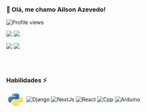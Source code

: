 <!--
**ailsonazevedo/ailsonazevedo** is a ✨ _special_ ✨ repository because its `README.md` (this file) appears on your GitHub profile.

Here are some ideas to get you started:

- 🔭 I’m currently working on ...
- 🌱 I’m currently learning ...
- 👯 I’m looking to collaborate on ...
- 🤔 I’m looking for help with ...
- 💬 Ask me about ...
- 📫 How to reach me: ...
- 😄 Pronouns: ...
- ⚡ Fun fact: ...
-->





### :rocket: Olá, me chamo Ailson Azevedo!
<p align="left"> <img src="https://komarev.com/ghpvc/?username=ailsonzevedo&color=blue" alt="Profile views" /> </p>


<!--   <a href="https://instagram.com/ailsonazevedo_" target="_blank"><img src="https://img.shields.io/badge/-Instagram-%23E4405F?style=for-the-badge&logo=instagram&logoColor=white" target="_blank"></a> -->
  <a href = "mailto:ailsonazevedocontato@gmail.com"><img src="https://img.shields.io/badge/-Gmail-%23333?style=for-the-badge&logo=gmail&logoColor=white" target="_blank"></a>
  <a href="https://www.linkedin.com/in/ailsonazevedo/" target="_blank"><img src="https://img.shields.io/badge/LinkedIn-0077B5?style=for-the-badge&logo=linkedin&logoColor=white" target="_blank"></a> 

<!-- <div align="center">
  <a href="https://github.com/ailsonazevedo">
  <img height="180em" src="https://github-readme-stats-git-masterrstaa-rickstaa.vercel.app/api?username=ailsonazevedo&show_icons=true&theme=outrun&include_all_commits=true&count_private=true"/>
  <img height="180em" src="https://github-readme-stats-git-masterrstaa-rickstaa.vercel.app/api/top-langs/?username=ailsonazevedo&layout=compact&langs_count=7&theme=outrun"/>
  ![Snake animation](https://github.com/ailsonazevedo/ailsonazevedo/blob/output/github-contribution-grid-snake.svg)
</div> 

<img align="center" src="https://github-readme-activity-graph.vercel.app/graph?username=ailsonazevedo&theme=vue&hide_border=true&show_icons=true"></img> -->

<div align="start">
  <img height="180em" src="https://github-readme-stats-git-masterrstaa-rickstaa.vercel.app/api/top-langs/?username=ailsonazevedo&layout=compact&langs_count=7&theme=outrun"/>
  <img height="180em" src="https://github-readme-activity-graph.vercel.app/graph?username=ailsonazevedo&theme=vue&hide_border=true&show_icons=true"/>
</div>

 ##
  
  <div style="display: inline_block"><br>
    
  ### Habilidades ⚡
  <!--
  <img align="center" alt="HTML" height="40" width="50" src="https://raw.githubusercontent.com/devicons/devicon/master/icons/html5/html5-original.svg">
  <img align="center" alt="CSS" height="40" width="50" src="https://raw.githubusercontent.com/devicons/devicon/master/icons/css3/css3-original.svg">
  <img align="center" alt="JS" height="40" width="50" src="https://cdn.jsdelivr.net/gh/devicons/devicon/icons/javascript/javascript-original.svg">
  <img align="center" alt="Bootstrap" height="40" width="50" src="https://cdn.jsdelivr.net/gh/devicons/devicon/icons/bootstrap/bootstrap-original-wordmark.svg"> -->
  <img align="center" alt="Python" height="40" width="50" src="https://raw.githubusercontent.com/devicons/devicon/master/icons/python/python-original.svg">
  <img align="center" alt="Django" height="40" width="50" src="https://cdn.jsdelivr.net/gh/devicons/devicon/icons/django/django-plain.svg">
  <img align="center" alt="NextJs" height="40" width="50" src="https://cdn.jsdelivr.net/gh/devicons/devicon/icons/nextjs/nextjs-original-wordmark.svg">
  <img align="center" alt="React" height="40" width="50" src="https://cdn.jsdelivr.net/gh/devicons/devicon/icons/react/react-original.svg">
  <img align="center" alt="Cpp" height="40" width="50" src="https://cdn.jsdelivr.net/gh/devicons/devicon/icons/cplusplus/cplusplus-original.svg">
  <img align="center" alt="Arduino" height="40" width="50" src="https://cdn.jsdelivr.net/gh/devicons/devicon/icons/arduino/arduino-original-wordmark.svg">
  
<!--   ### Habilidades extras 😄
  <br>
  <img align="center" alt="figma" height="40" width="50" src="https://cdn.jsdelivr.net/gh/devicons/devicon/icons/figma/figma-original.svg">
  <img align="center" alt="inkscape" height="40" width="50" src="https://cdn.jsdelivr.net/gh/devicons/devicon/icons/inkscape/inkscape-original-wordmark.svg">
  <img align="center" alt="Photoshop" height="40" width="50" src="https://cdn.jsdelivr.net/gh/devicons/devicon/icons/photoshop/photoshop-plain.svg">
  <img align="center" alt="Premiere" height="40" width="50" src="https://cdn.jsdelivr.net/gh/devicons/devicon/icons/premierepro/premierepro-plain.svg">
  <img align="center" alt="After" height="40" width="50" src="https://cdn.jsdelivr.net/gh/devicons/devicon/icons/aftereffects/aftereffects-plain.svg"> -->

  </div>
  
<div>   
 
   
</div>
 <br>
<!-- <table cellspacing="0" cellpadding="0" style="width: fit-content; border:0; max-width: fit-content">
                 <p align="center">
                    <a href="https://github.com/ailsonazevedo">
                       <img aling="center"
                          src="https://github-readme-stats.vercel.app/api?username=ailsonazevedo&show_icons=true&include_all_commits=true&theme=dark&hide_border=true&count_private=true&ring_color=pink"
                          alt="ailsonazevedo's github stats" width="500"/>
                   </a> 
                </p>
</table> -->
